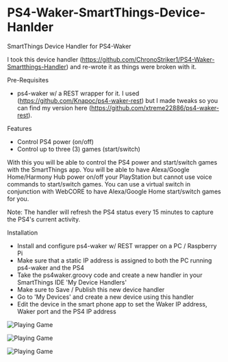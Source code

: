 # PS4-Waker-SmartThings-Device-Hanlder
SmartThings Device Handler for PS4-Waker

I took this device handler (https://github.com/ChronoStriker1/PS4-Waker-Smartthings-Handler) and re-wrote it as things were broken with it.

Pre-Requisites
- ps4-waker w/ a REST wrapper for it. I used (https://github.com/Knapoc/ps4-waker-rest) but I made tweaks so you can find my version here (https://github.com/xtreme22886/ps4-waker-rest).

Features
- Control PS4 power (on/off)
- Control up to three (3) games (start/switch)

With this you will be able to control the PS4 power and start/switch games with the SmartThings app. You will be able to have Alexa/Google Home/Harmony Hub power on/off your PlayStation but cannot use voice commands to start/switch games. You can use a virtual switch in conjunction with WebCORE to have Alexa/Google Home start/switch games for you.

Note: The handler will refresh the PS4 status every 15 minutes to capture the PS4's current activity.

Installation
- Install and configure ps4-waker w/ REST wrapper on a PC / Raspberry Pi
- Make sure that a static IP address is assigned to both the PC running ps4-waker and the PS4
- Take the ps4waker.groovy code and create a new handler in your SmartThings IDE 'My Device Handlers'
- Make sure to Save / Publish this new device handler
- Go to 'My Devices' and create a new device using this handler
- Edit the device in the smart phone app to set the Waker IP address, Waker port and the PS4 IP address

![Playing Game](https://raw.githubusercontent.com/xtreme22886/PS4-Waker-SmartThings-Device-Hanlder/master/screenshots/Playing%20Game.png)

![Playing Game](https://raw.githubusercontent.com/xtreme22886/PS4-Waker-SmartThings-Device-Hanlder/master/screenshots/PS%20Off.png)

![Playing Game](https://raw.githubusercontent.com/xtreme22886/PS4-Waker-SmartThings-Device-Hanlder/master/screenshots/Settings.png)
